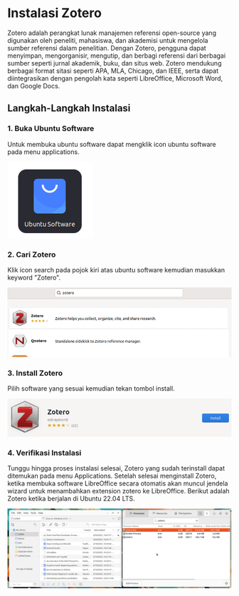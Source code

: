 # Instalasi Zotero
Zotero adalah perangkat lunak manajemen referensi open-source yang digunakan oleh peneliti, mahasiswa, dan akademisi untuk mengelola sumber referensi dalam penelitian. Dengan Zotero, pengguna dapat menyimpan, mengorganisir, mengutip, dan berbagi referensi dari berbagai sumber seperti jurnal akademik, buku, dan situs web.
Zotero mendukung berbagai format sitasi seperti APA, MLA, Chicago, dan IEEE, serta dapat diintegrasikan dengan pengolah kata seperti LibreOffice, Microsoft Word, dan Google Docs.
## Langkah-Langkah Instalasi
### 1. Buka Ubuntu Software
Untuk membuka ubuntu software dapat mengklik icon ubuntu software pada menu applications.

![icon](img/icon_ubuntu_software_small.png)

### 2. Cari Zotero
Klik icon search pada pojok kiri atas ubuntu software kemudian masukkan keyword "Zotero".

![icon](img/zotero_search.png)


### 3. Install Zotero
Pilih software yang sesuai kemudian tekan tombol install.

![icon](img/zotero_install.png)


### 4. Verifikasi Instalasi
Tunggu hingga proses instalasi selesai, Zotero yang sudah terinstall dapat ditemukan pada menu Applications.
Setelah selesai menginstall Zotero, ketika membuka software LibreOffice secara otomatis akan muncul jendela wizard untuk menambahkan extension zotero ke LibreOffice.
Berikut adalah Zotero ketika berjalan di Ubuntu 22.04 LTS.

![icon](img/zotero_run.png)
